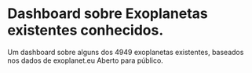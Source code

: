 # Dashboard sobre Exoplanetas existentes conhecidos.
Um dashboard sobre alguns dos 4949 exoplanetas existentes, baseados nos dados de exoplanet.eu
Aberto para público.
